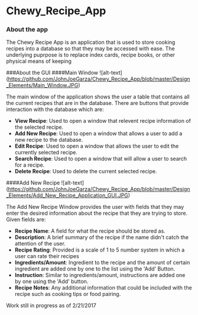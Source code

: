# Chewy_Recipe_App
### About the app
The Chewy Recipe App is an application that is used to store cooking recipes into a database so that they may be accessed with ease. The underlying puprpose is to replace index cards, recipe books, or other physical means of keeping 

###About the GUI
####Main Window
![alt-text] (https://github.com/JohnJoeGarza/Chewy_Recipe_App/blob/master/Design_Elements/Main_Window.JPG)

The main window of the application shows the user a table that contains all the current recipes that are in the database. There are buttons that provide interaction with the database which are:
* **View Recipe**: Used to open a window that relevent recipe information of the selected recipe.
* **Add New Recipe**: Used to open a window that allows a user to add a new recipe to the database.
* **Edit Recipe**: Used to open a window that allows the user to edit the currently selected recipe.
* **Search Recipe**: Used to open a window that will allow a user to search for a recipe.
* **Delete Recipe**: Used to delete the current selected recipe.

####Add New Recipe
![alt-text] (https://github.com/JohnJoeGarza/Chewy_Recipe_App/blob/master/Design_Elements/Add_New_Recipe_Application_GUI.JPG)

The Add New Recipe Window provides the user with fields that they may enter the desired information about the recipe that they are trying to store. Given fields are:
* **Recipe Name**: A field for what the recipe should be stored as.
* **Description**: A brief summary of the recipe if the name didn't catch the attention of the user.
* **Recipe Rating**: Provided is a scale of 1 to 5 number system in which a user can rate their recipes
* **Ingredients/Amount**: Ingredient to the recipe and the amount of certain ingredient are added one by one to the list using the 'Add' Button. 
* **Instruction**: Similar to ingredients/amount, instructions are added one by one using the 'Add' button.
* **Recipe Notes**: Any additional information that could be included with the recipe such as cooking tips or food pairing.

Work still in progress as of 2/21/2017


